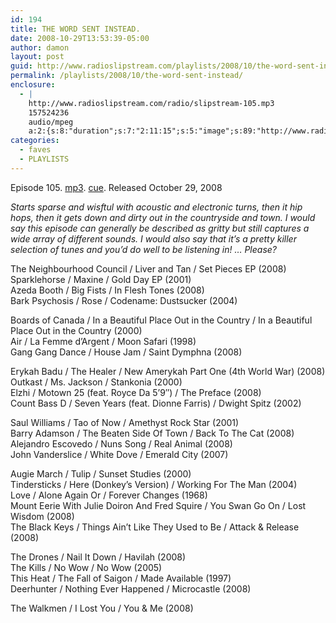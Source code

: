```yaml
---
id: 194
title: THE WORD SENT INSTEAD.
date: 2008-10-29T13:53:39-05:00
author: damon
layout: post
guid: http://www.radioslipstream.com/playlists/2008/10/the-word-sent-instead/
permalink: /playlists/2008/10/the-word-sent-instead/
enclosure:
  - |
    http://www.radioslipstream.com/radio/slipstream-105.mp3
    157524236
    audio/mpeg
    a:2:{s:8:"duration";s:7:"2:11:15";s:5:"image";s:89:"http://www.radioslipstream.com/wp/wp-content/plugins/podpress//images/vpreview_center.png";}
categories:
  - faves
  - PLAYLISTS
---
```

Episode 105. [mp3](/radio/slipstream-105.mp3). [cue](/radio/slipstream-105.cue). Released October 29, 2008

_Starts sparse and wisftul with acoustic and electronic turns, then it hip hops, then it gets down and dirty out in the countryside and town. I would say this episode can generally be described as gritty but still captures a wide array of different sounds. I would also say that it’s a pretty killer selection of tunes and you’d do well to be listening in! … Please?_

The Neighbourhood Council / Liver and Tan / Set Pieces EP (2008)  
Sparklehorse / Maxine / Gold Day EP (2001)  
Azeda Booth / Big Fists / In Flesh Tones (2008)  
Bark Psychosis / Rose / Codename: Dustsucker (2004)

Boards of Canada / In a Beautiful Place Out in the Country / In a Beautiful Place Out in the Country (2000)  
Air / La Femme d’Argent / Moon Safari (1998)  
Gang Gang Dance / House Jam / Saint Dymphna (2008)

Erykah Badu / The Healer / New Amerykah Part One (4th World War) (2008)  
Outkast / Ms. Jackson / Stankonia (2000)  
Elzhi / Motown 25 (feat. Royce Da 5’9″) / The Preface (2008)  
Count Bass D / Seven Years (feat. Dionne Farris) / Dwight Spitz (2002)

Saul Williams / Tao of Now / Amethyst Rock Star (2001)  
Barry Adamson / The Beaten Side Of Town / Back To The Cat (2008)  
Alejandro Escovedo / Nuns Song / Real Animal (2008)  
John Vanderslice / White Dove / Emerald City (2007)

Augie March / Tulip / Sunset Studies (2000)  
Tindersticks / Here (Donkey’s Version) / Working For The Man (2004)  
Love / Alone Again Or / Forever Changes (1968)  
Mount Eerie With Julie Doiron And Fred Squire / You Swan Go On / Lost Wisdom (2008)  
The Black Keys / Things Ain’t Like They Used to Be / Attack & Release (2008)

The Drones / Nail It Down / Havilah (2008)  
The Kills / No Wow / No Wow (2005)  
This Heat / The Fall of Saigon / Made Available (1997)  
Deerhunter / Nothing Ever Happened / Microcastle (2008)

The Walkmen / I Lost You / You & Me (2008)